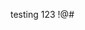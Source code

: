 <!DOCTYPE html>
<html>
	<head>
			<meta charset="utf-8">
			<title>test</title>
	<head>
	<body>
		<p>testing 123 !@#</p>
	</body>
</html>
